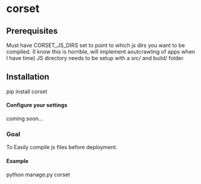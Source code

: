 # corset #
## Prerequisites ##
Must have CORSET_JS_DIRS set to point to which js dirs you want to be compiled. (I know this is horrible, will implement aoutcrawling of apps when I have time)
JS directory needs to be setup with a src/ and build/ folder.

## Installation ##
pip install corset

#### Configure your settings ####
coming soon...

### Goal ###
To Easily compile js files before deployment.


#### Example ####
python manage.py corset